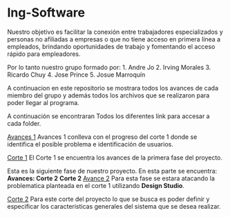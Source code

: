 # Ing-Software

Nuestro objetivo es facilitar la conexión entre trabajadores especializados y personas no afiliadas a empresas o que no tiene acceso en primera línea a empleados, brindando oportunidades de trabajo y fomentando el acceso rápido para empleadores.

Por lo tanto nuestro grupo formado por:
    1. Andre Jo 
    2. Irving Morales
    3. Ricardo Chuy
    4. Jose Prince
    5. Josue Marroquín

A continuacion en este repositorio se mostrara todos los avances de cada miembro del grupo y además todos los archivos que se realizaron para poder llegar al programa. 

A continuación se encontraran Todos los diferentes link para accesar a cada folder.

[Avances 1](https://github.com/MrAndrewlol/Ing-Software/tree/main/Avances%201)
Avances 1 conlleva con el progreso del corte 1 donde se identifica el posible problema e identificación de usuarios.


[Corte 1](https://github.com/MrAndrewlol/Ing-Software/tree/main/Corte%201)
El Corte 1 se encuentra los avances de la primera fase del proyecto. 


Esta es la siguiente fase de nuestro proyecto. 
En esta parte se encuentra:
**Avances: Corte 2**
**Corte 2**
[Avance 2](https://github.com/MrAndrewlol/Ing-Software/tree/main/Avances%202)
Para esta fase se estara atacando la problematica planteada en el corte 1 utilizando **Design Studio**.

[Corte 2](https://github.com/MrAndrewlol/Ing-Software/tree/main/Corte%202)
Para este corte del proyecto lo que se busca es poder definir y especificar los caracteristicas generales del sistema que se desea realizar.